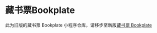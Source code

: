# 藏书票Bookplate

此为旧版的藏书票 Bookplate 小程序仓库，请移步至新版[藏书票 Bookplate](https://github.com/Bookplate-BUPT/bookplate)